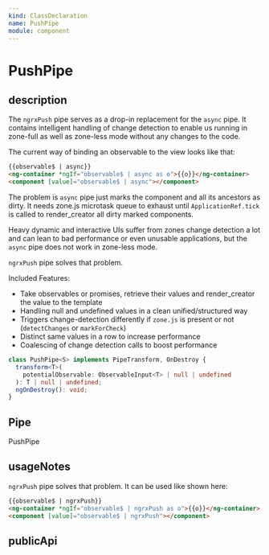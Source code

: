 ```yaml
---
kind: ClassDeclaration
name: PushPipe
module: component
---
```


# PushPipe

## description

The `ngrxPush` pipe serves as a drop-in replacement for the `async` pipe.
It contains intelligent handling of change detection to enable us
running in zone-full as well as zone-less mode without any changes to the code.

The current way of binding an observable to the view looks like that:

```html
{{observable$ | async}}
<ng-container *ngIf="observable$ | async as o">{{o}}</ng-container>
<component [value]="observable$ | async"></component>
```

The problem is `async` pipe just marks the component and all its ancestors as dirty.
It needs zone.js microtask queue to exhaust until `ApplicationRef.tick` is called to render_creator all dirty marked
components.

Heavy dynamic and interactive UIs suffer from zones change detection a lot and can
lean to bad performance or even unusable applications, but the `async` pipe does not work in zone-less mode.

`ngrxPush` pipe solves that problem.

Included Features:

- Take observables or promises, retrieve their values and render_creator the value to the template
- Handling null and undefined values in a clean unified/structured way
- Triggers change-detection differently if `zone.js` is present or not (`detectChanges` or `markForCheck`)
- Distinct same values in a row to increase performance
- Coalescing of change detection calls to boost performance

```ts
class PushPipe<S> implements PipeTransform, OnDestroy {
  transform<T>(
    potentialObservable: ObservableInput<T> | null | undefined
  ): T | null | undefined;
  ngOnDestroy(): void;
}
```

## Pipe

PushPipe

## usageNotes

`ngrxPush` pipe solves that problem. It can be used like shown here:

```html
{{observable$ | ngrxPush}}
<ng-container *ngIf="observable$ | ngrxPush as o">{{o}}</ng-container>
<component [value]="observable$ | ngrxPush"></component>
```

## publicApi
